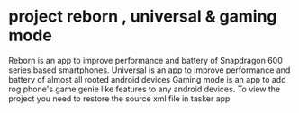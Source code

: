 # project  reborn , universal & gaming mode
Reborn is an app to improve performance and battery of Snapdragon 600 series based smartphones.
Universal is an app to improve performance and battery of almost all rooted android devices
Gaming mode is an app to add rog phone's game genie like features to any android devices.
To view the project you need to restore the source xml file in tasker app
